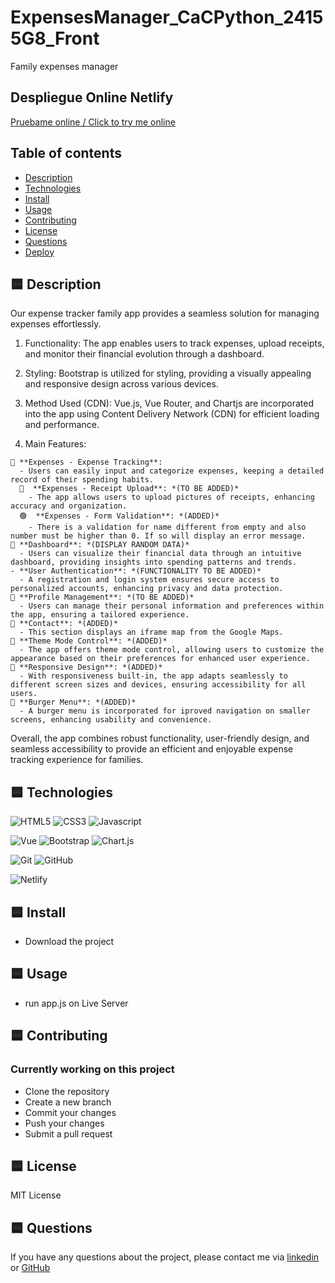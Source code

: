 # ExpensesManager_CaCPython_24155G8_Front

Family expenses manager

<h2>Despliegue Online Netlify</h2>
<a href="https://expensesmanagercacpython24155g8front.netlify.app/" target="_blank">Pruebame online / Click to try me online</a>


## Table of contents
- [Description](#description)
- [Technologies](#technologies)
- [Install](#install)
- [Usage](#usage)
- [Contributing](#contributing)
- [License](#license)
- [Questions](#questions)
- [Deploy](#deploy)


## 🟦 Description

Our expense tracker family app provides a seamless solution for managing expenses effortlessly.

  1. Functionality: The app enables users to track expenses, upload receipts, and monitor their financial evolution through a dashboard.

  2. Styling: Bootstrap is utilized for styling, providing a visually appealing and responsive design across various devices.

  3. Method Used (CDN): Vue.js, Vue Router, and Chartjs are incorporated into the app using Content Delivery Network (CDN) for efficient loading and performance.

  4. Main Features:
  
    🔷 **Expenses - Expense Tracking**: 
      - Users can easily input and categorize expenses, keeping a detailed record of their spending habits.
      🔴  **Expenses - Receipt Upload**: *(TO BE ADDED)*
        - The app allows users to upload pictures of receipts, enhancing accuracy and organization.
      🟢  **Expenses - Form Validation**: *(ADDED)*
        - There is a validation for name different from empty and also number must be higher than 0. If so will display an error message.
    🔷 **Dashboard**: *(DISPLAY RANDOM DATA)*
      - Users can visualize their financial data through an intuitive dashboard, providing insights into spending patterns and trends.
    - **User Authentication**: *(FUNCTIONALITY TO BE ADDED)*
      - A registration and login system ensures secure access to personalized accounts, enhancing privacy and data protection.
    🔶 **Profile Management**: *(TO BE ADDED)*
      - Users can manage their personal information and preferences within the app, ensuring a tailored experience.
    🔷 **Contact**: *(ADDED)*
      - This section displays an iframe map from the Google Maps.
    🔷 **Theme Mode Control**: *(ADDED)*
      - The app offers theme mode control, allowing users to customize the appearance based on their preferences for enhanced user experience.
    🔷 **Responsive Design**: *(ADDED)*
      - With responsiveness built-in, the app adapts seamlessly to different screen sizes and devices, ensuring accessibility for all users.
    🔷 **Burger Menu**: *(ADDED)*
      - A burger menu is incorporated for iproved navigation on smaller screens, enhancing usability and convenience. 

Overall, the app combines robust functionality, user-friendly design, and seamless accessibility to provide an efficient and enjoyable expense tracking experience for families.

## 🟦 Technologies

![HTML5](https://img.shields.io/badge/HTML5-E34F26?style=for-the-badge&logo=html5&logoColor=E34F26&labelColor=101010&color=E34F26)
![CSS3](https://img.shields.io/badge/CSS3-1572B6?style=for-the-badge&logo=css3&logoColor=1572B6&labelColor=101010)
![Javascript](https://img.shields.io/badge/JavaScript-F7DF1E?style=for-the-badge&logo=javascript&logoColor=F7DF1E&labelColor=101010)

![Vue](https://img.shields.io/badge/Vue-4FC08D?style=for-the-badge&logo=vuedotjs&logoColor=4FC08D&labelColor=101010)
![Bootstrap](https://img.shields.io/badge/Bootstrap-7952B3?style=for-the-badge&logo=bootstrap&logoColor=7952B3&labelColor=101010)
![Chart.js](https://img.shields.io/badge/Chart.js-FF6384?style=for-the-badge&logo=Chart.js&logoColor=FF6384&labelColor=101010)

![Git](https://img.shields.io/badge/Git-F05032?style=for-the-badge&logo=Git&logoColor=F05032&labelColor=101010)
![GitHub](https://img.shields.io/badge/GitHub-181717?style=for-the-badge&logo=GitHub&logoColor=white&labelColor=101010)

![Netlify](https://img.shields.io/badge/Netlify-00C7B7?style=for-the-badge&logo=Netlify&logoColor=00C7B7&labelColor=101010)

## 🟦 Install
- Download the project

## 🟦 Usage
- run app.js on Live Server 
 
## 🟦 Contributing
### Currently working on this project
- Clone the repository
- Create a new branch
- Commit your changes
- Push your changes
- Submit a pull request
<!-- ### Future working strategy
- Fork the repository
- Create a new branch
- Commit your changes
- Push to your fork
- Submit a pull request -->
## 🟦 License
MIT License

##  🟦 Questions
If you have any questions about the project, please contact me via [linkedin](https://www.linkedin.com/in/sergio-martinez-cuesta/) or [GitHub](https://github.com/Ssergiomc)